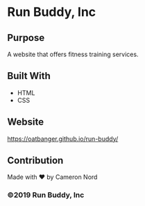 # Run Buddy, Inc 

## Purpose
A website that offers fitness training services.

## Built With
* HTML
* CSS

## Website
https://oatbanger.github.io/run-buddy/

## Contribution
Made with ❤️ by Cameron Nord

### ©️2019 Run Buddy, Inc 
